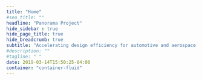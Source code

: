 ```yaml
---
title: "Home"
#seo_title: ""
headline: "Panorama Project"
hide_sidebar : true
hide_page_title: true
hide_breadcrumb: true
subtitle: "Accelerating design efficiency for automotive and aerospace systems"
#description: ""
#tagline: "	"
date: 2019-03-14T15:50:25-04:00
container: "container-fluid"
---
```

